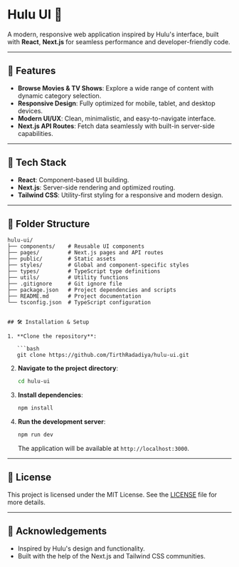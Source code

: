 # Hulu UI 🎥

A modern, responsive web application inspired by Hulu's interface, built with **React**, **Next.js** for seamless performance and developer-friendly code.

---

## 🌟 Features

- **Browse Movies & TV Shows**: Explore a wide range of content with dynamic category selection.
- **Responsive Design**: Fully optimized for mobile, tablet, and desktop devices.
- **Modern UI/UX**: Clean, minimalistic, and easy-to-navigate interface.
- **Next.js API Routes**: Fetch data seamlessly with built-in server-side capabilities.

---

## 🚀 Tech Stack

- **React**: Component-based UI building.
- **Next.js**: Server-side rendering and optimized routing.
- **Tailwind CSS**: Utility-first styling for a responsive and modern design.

---

## 📂 Folder Structure

```plaintext
hulu-ui/
├── components/    # Reusable UI components
├── pages/         # Next.js pages and API routes
├── public/        # Static assets
├── styles/        # Global and component-specific styles
├── types/         # TypeScript type definitions
├── utils/         # Utility functions
├── .gitignore     # Git ignore file
├── package.json   # Project dependencies and scripts
├── README.md      # Project documentation
└── tsconfig.json  # TypeScript configuration


## 🛠️ Installation & Setup

1. **Clone the repository**:

   ```bash
   git clone https://github.com/TirthRadadiya/hulu-ui.git
   ```

2. **Navigate to the project directory**:

   ```bash
   cd hulu-ui
   ```

3. **Install dependencies**:

   ```bash
   npm install
   ```

4. **Run the development server**:

   ```bash
   npm run dev
   ```

   The application will be available at `http://localhost:3000`.

---

## 📄 License

This project is licensed under the MIT License. See the [LICENSE](LICENSE) file for more details.

---

## 🙏 Acknowledgements

- Inspired by Hulu's design and functionality.
- Built with the help of the Next.js and Tailwind CSS communities.
